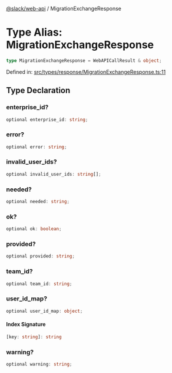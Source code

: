 [@slack/web-api](../index.md) / MigrationExchangeResponse

# Type Alias: MigrationExchangeResponse

```ts
type MigrationExchangeResponse = WebAPICallResult & object;
```

Defined in: [src/types/response/MigrationExchangeResponse.ts:11](https://github.com/slackapi/node-slack-sdk/blob/main/packages/web-api/src/types/response/MigrationExchangeResponse.ts#L11)

## Type Declaration

### enterprise\_id?

```ts
optional enterprise_id: string;
```

### error?

```ts
optional error: string;
```

### invalid\_user\_ids?

```ts
optional invalid_user_ids: string[];
```

### needed?

```ts
optional needed: string;
```

### ok?

```ts
optional ok: boolean;
```

### provided?

```ts
optional provided: string;
```

### team\_id?

```ts
optional team_id: string;
```

### user\_id\_map?

```ts
optional user_id_map: object;
```

#### Index Signature

```ts
[key: string]: string
```

### warning?

```ts
optional warning: string;
```
